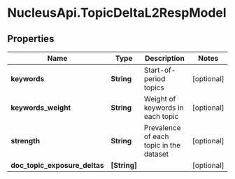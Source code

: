 # NucleusApi.TopicDeltaL2RespModel

## Properties
Name | Type | Description | Notes
------------ | ------------- | ------------- | -------------
**keywords** | **String** | Start-of-period topics | [optional] 
**keywords_weight** | **String** | Weight of keywords in each topic | [optional] 
**strength** | **String** | Prevalence of each topic in the dataset | [optional] 
**doc_topic_exposure_deltas** | **[String]** |  | [optional] 


